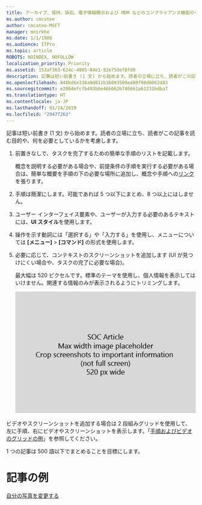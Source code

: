 ```yaml
---
title: アーカイブ、保持、訴訟、電子情報開示および MDM などのコンプライアンス機能のセットアップ
ms.author: cmcatee
author: cmcatee-MSFT
manager: mnirkhe
ms.date: 1/1/1900
ms.audience: ITPro
ms.topic: article
ROBOTS: NOINDEX, NOFOLLOW
localization_priority: Priority
ms.assetid: 153af363-624c-4985-84e1-92e75def8fd8
description: 記事は短い前書き (1 文) から始めます。読者の立場に立ち、読者がこの記事を読む目的や、何を必要としているかを考慮します。
ms.openlocfilehash: 848bd6e338a9d811b36093509ed80f98d6062d83
ms.sourcegitcommit: e2864efcfb493b6e46b662b746661a61232bdba7
ms.translationtype: HT
ms.contentlocale: ja-JP
ms.lasthandoff: 01/24/2019
ms.locfileid: "29477263"
---
```

記事は短い前書き (1 文) から始めます。読者の立場に立ち、読者がこの記事を読む目的や、何を必要としているかを考慮します。 
  
1. 前置きなしで、タスクを完了するための簡単な手順のリストを記載します。
    
    概念を説明する必要がある場合や、前提条件の手順を実行する必要がある場合は、簡単な概要を手順の下の必要な場所に追加し、概念や手順への[リンク](https://support.office.com/article/f37e7984-cf03-4fde-92d3-82970d7e241b.aspx)を張ります。 
    
2. 手順は簡潔にします。可能であれば 5 つ以下にまとめ、8 つ以上にはしません。
    
3. ユーザー インターフェイス要素や、ユーザーが入力する必要のあるテキストには、**UI スタイル**を使用します。 
    
4. 操作を示す動詞には「選択する」や「入力する」を使用し、メニューについては **[メニュー]** \> **[コマンド]** の形式を使用します。
    
5. 必要に応じて、コンテキストのスクリーンショットを追加します (UI が見つけにくい場合や、タスクの完了に必要な場合)。
    
    最大幅は 520 ピクセルです。標準のテーマを使用し、個人情報を表示してはいけません。関連する情報のみが表示されるようにトリミングします。 
    
    ![プレース ホルダー - SOC 記事のアートの最大幅は 520 ピクセル](media/7d43d3be-8658-4a5b-aa15-ed62a47a2b24.png)
  
ビデオやスクリーンショットを追加する場合は 2 段組みグリッドを使用して、左に手順、右にビデオやスクリーンショットを表示します。「[手順およびビデオのグリッドの例](https://support.office.com/article/14ce8e82-efa0-47f5-bb84-94f078db3dae.aspx)」を参照してください。 
  
1 つの記事は 500 語以下でまとめることを目標にします。
  
# <a name="example-article"></a>記事の例

[自分の写真を変更する](https://support.office.com/article/555376e0-1fca-49ba-8434-307a0525c767.aspx)
  

